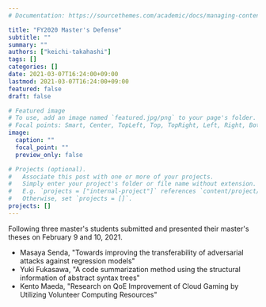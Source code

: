 ```yaml
---
# Documentation: https://sourcethemes.com/academic/docs/managing-content/

title: "FY2020 Master's Defense"
subtitle: ""
summary: ""
authors: ["keichi-takahashi"]
tags: []
categories: []
date: 2021-03-07T16:24:00+09:00
lastmod: 2021-03-07T16:24:00+09:00
featured: false
draft: false

# Featured image
# To use, add an image named `featured.jpg/png` to your page's folder.
# Focal points: Smart, Center, TopLeft, Top, TopRight, Left, Right, BottomLeft, Bottom, BottomRight.
image:
  caption: ""
  focal_point: ""
  preview_only: false

# Projects (optional).
#   Associate this post with one or more of your projects.
#   Simply enter your project's folder or file name without extension.
#   E.g. `projects = ["internal-project"]` references `content/project/deep-learning/index.md`.
#   Otherwise, set `projects = []`.
projects: []
---
```


Following three master's students submitted and presented their master's
theses on February 9 and 10, 2021.

- Masaya Senda, "Towards improving the transferability of adversarial attacks against regression models"
- Yuki Fukasawa, "A code summarization method using the structural information of abstract syntax trees"
- Kento Maeda, "Research on QoE Improvement of Cloud Gaming by Utilizing Volunteer Computing Resources"
